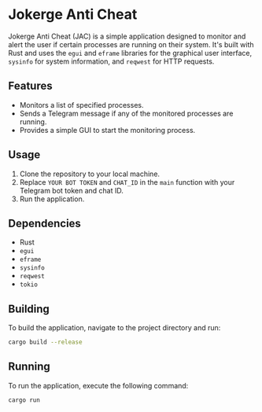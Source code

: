 # Jokerge Anti Cheat

Jokerge Anti Cheat (JAC) is a simple application designed to monitor and alert the user if certain processes are running on their system. It's built with Rust and uses the `egui` and `eframe` libraries for the graphical user interface, `sysinfo` for system information, and `reqwest` for HTTP requests.

## Features

- Monitors a list of specified processes.
- Sends a Telegram message if any of the monitored processes are running.
- Provides a simple GUI to start the monitoring process.

## Usage

1. Clone the repository to your local machine.
2. Replace `YOUR BOT TOKEN` and `CHAT_ID` in the `main` function with your Telegram bot token and chat ID.
3. Run the application.

## Dependencies

- Rust
- `egui`
- `eframe`
- `sysinfo`
- `reqwest`
- `tokio`

## Building

To build the application, navigate to the project directory and run:

```sh
cargo build --release
```


## Running

To run the application, execute the following command:

```
cargo run
```
